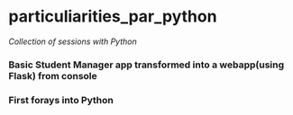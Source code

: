 # particuliarities_par_python

_Collection of sessions with Python_

### Basic Student Manager app transformed into a webapp(using Flask) from console

### First forays into Python
